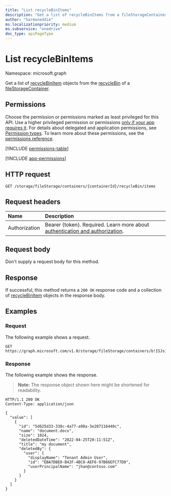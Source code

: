 ```yaml
---
title: "List recycleBinItems"
description: "Get a list of recycleBinItems from a fileStorageContainer recycleBin."
author: "harmoneddie"
ms.localizationpriority: medium
ms.subservice: "onedrive"
doc_type: apiPageType
---
```


# List recycleBinItems

Namespace: microsoft.graph

Get a list of [recycleBinItem](../resources/recyclebinitem.md) objects from the [recycleBin](../resources/recyclebin.md) of a [fileStorageContainer](../resources/filestoragecontainer.md).  

## Permissions

Choose the permission or permissions marked as least privileged for this API. Use a higher privileged permission or permissions [only if your app requires it](/graph/permissions-overview#best-practices-for-using-microsoft-graph-permissions). For details about delegated and application permissions, see [Permission types](/graph/permissions-overview#permission-types). To learn more about these permissions, see the [permissions reference](/graph/permissions-reference).

<!-- {
  "blockType": "permissions",
  "name": "filestoragecontainer-list-recyclebin-items-permissions"
}
-->
[!INCLUDE [permissions-table](../includes/permissions/filestoragecontainer-list-recyclebinitem-permissions.md)]

[!INCLUDE [app-permissions](../includes/sharepoint-embedded-app-permissions.md)]

## HTTP request

<!-- {
  "blockType": "ignored"
}
-->

``` http
GET /storage/fileStorage/containers/{containerId}/recycleBin/items
```

## Request headers

|Name|Description|
|:---|:---|
|Authorization|Bearer {token}. Required. Learn more about [authentication and authorization](/graph/auth/auth-concepts).|

## Request body

Don't supply a request body for this method.

## Response

If successful, this method returns a `200 OK` response code and a collection of [recycleBinItem](../resources/recyclebinitem.md) objects in the response body.

## Examples

### Request

The following example shows a request.
<!-- {
  "blockType": "request",
  "name": "list_recyclebin_items"
}
-->

``` http
GET https://graph.microsoft.com/v1.0/storage/fileStorage/containers/b!ISJs1WRro0y0EWgkUYcktDa0mE8zSlFEqFzqRn70Zwp1CEtDEBZgQICPkRbil_5Z/recycleBin/items
```

### Response

The following example shows the response.

>**Note:** The response object shown here might be shortened for readability.

<!-- {
  "blockType": "response",
  "truncated": true,
  "@odata.type": "Collection(microsoft.graph.recycleBinItem)"
}
-->

``` http
HTTP/1.1 200 OK
Content-Type: application/json

{
  "value": [
    {
      "id": "5d625d33-338c-4a77-a98a-3e287116440c",
      "name": "document.docx",
      "size": 1024,
      "deletedDateTime": "2022-04-25T20:11:51Z",
      "title": "my document",
      "deletedBy": {
        "user": {
          "displayName": "Tenant Admin User",
          "id": "EBA7DBE0-B42F-4BC8-AEF6-97B66EFC77D0",
          "userPrincipalName": "jhan@contoso.com"
        }
      }
    }
  ]
}
```

